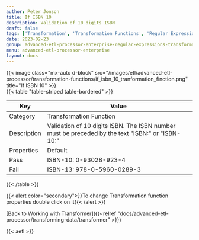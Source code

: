 ```yaml
---
author: Peter Jonson
title: If ISBN 10
description: Validation of 10 digits ISBN
draft: false
tags: ['Transformation', 'Transformation Functions', 'Regular Expressions']
date: 2023-02-23
group: advanced-etl-processor-enterprise-regular-expressions-transformation
menu: advanced-etl-processor-enterprise
layout: docs
---
```


{{< image class="mx-auto d-block"  src="/images/etl/advanced-etl-processor/transformation-functions/if_isbn_10_tranformation_finction.png" title="If ISBN 10" >}}
\
{{< table "table-striped table-bordered" >}}

| Key         | Value                                                                                            |
| ----------- | ------------------------------------------------------------------------------------------------ |
| Category    | Transformation Function                                                                          |
| Description | Validation of 10 digits ISBN. The ISBN number must be preceded by the text "ISBN:" or "ISBN-10:" |
| Properties  | Default                                                                                          |
| Pass        | ISBN-10: 0-93028-923-4                                                                           |
| Fail        | ISBN-13: 978-0-5960-0289-3                                                                       |

{{< /table >}}

{{< alert color="secondary">}}To change Transformation function properties double click on it{{< /alert >}}

[Back to Working with Transformer]({{<relref "docs/advanced-etl-processor/transforming-data/transformer" >}})

{{< aetl >}}
